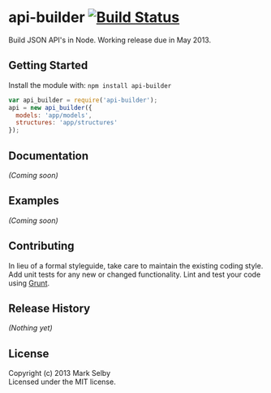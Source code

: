 # api-builder [![Build Status](https://secure.travis-ci.org/mark.selby/node-api-builder.png?branch=master)](http://travis-ci.org/mark.selby/node-api-builder)

Build JSON API's in Node. Working release due in May 2013.

## Getting Started
Install the module with: `npm install api-builder`

```javascript
var api_builder = require('api-builder');
api = new api_builder({
  models: 'app/models',
  structures: 'app/structures'
});

```

## Documentation
_(Coming soon)_

## Examples
_(Coming soon)_

## Contributing
In lieu of a formal styleguide, take care to maintain the existing coding style. Add unit tests for any new or changed functionality. Lint and test your code using [Grunt](http://gruntjs.com/).

## Release History
_(Nothing yet)_

## License
Copyright (c) 2013 Mark Selby  
Licensed under the MIT license.
